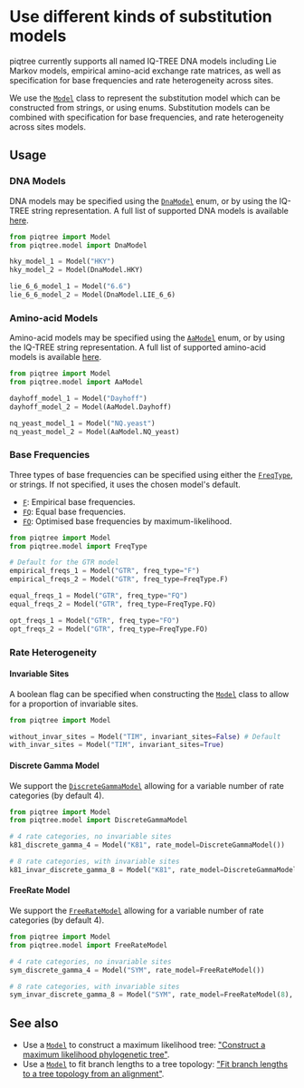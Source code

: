 # Use different kinds of substitution models

piqtree currently supports all named IQ-TREE DNA models including Lie Markov models, empirical amino-acid exchange rate matrices,
as well as specification for base frequencies and rate heterogeneity across sites.

We use the [`Model`](../api/model/Model.md) class to represent the substitution model which can be constructed from strings, or
using enums. Substitution models can be combined with specification for base frequencies, and rate heterogeneity across sites models.

## Usage

### DNA Models

DNA models may be specified using the [`DnaModel`](../api/model/SubstitutionModel.md#piqtree.model.DnaModel) enum, or by using
the IQ-TREE string representation. A full list of supported DNA models is available [here](../api/model/SubstitutionModel.md#piqtree.model.DnaModel).

```python
from piqtree import Model
from piqtree.model import DnaModel

hky_model_1 = Model("HKY")
hky_model_2 = Model(DnaModel.HKY)

lie_6_6_model_1 = Model("6.6")
lie_6_6_model_2 = Model(DnaModel.LIE_6_6)
```

### Amino-acid Models

Amino-acid models may be specified using the [`AaModel`](../api/model/SubstitutionModel.md#piqtree.model.AaModel) enum, or by using
the IQ-TREE string representation. A full list of supported amino-acid models is available [here](../api/model/SubstitutionModel.md#piqtree.model.AaModel).

```python
from piqtree import Model
from piqtree.model import AaModel

dayhoff_model_1 = Model("Dayhoff")
dayhoff_model_2 = Model(AaModel.Dayhoff)

nq_yeast_model_1 = Model("NQ.yeast")
nq_yeast_model_2 = Model(AaModel.NQ_yeast)
```

### Base Frequencies

Three types of base frequencies can be specified using either the [`FreqType`](../api/model/FreqType.md), or strings.
If not specified, it uses the chosen model's default.

- [`F`](../api/model/FreqType.md#piqtree.model.FreqType.F): Empirical base frequencies.
- [`FQ`](../api/model/FreqType.md#piqtree.model.FreqType.FQ): Equal base frequencies.
- [`FO`](../api/model/FreqType.md#piqtree.model.FreqType.FO): Optimised base frequencies by maximum-likelihood.

```python
from piqtree import Model
from piqtree.model import FreqType

# Default for the GTR model
empirical_freqs_1 = Model("GTR", freq_type="F")
empirical_freqs_2 = Model("GTR", freq_type=FreqType.F)

equal_freqs_1 = Model("GTR", freq_type="FQ")
equal_freqs_2 = Model("GTR", freq_type=FreqType.FQ)

opt_freqs_1 = Model("GTR", freq_type="FO")
opt_freqs_2 = Model("GTR", freq_type=FreqType.FO)
```

### Rate Heterogeneity

#### Invariable Sites

A boolean flag can be specified when constructing the [`Model`](../api/model/Model.md) class to allow for a proportion of invariable sites.

```python
from piqtree import Model

without_invar_sites = Model("TIM", invariant_sites=False) # Default
with_invar_sites = Model("TIM", invariant_sites=True)
```

#### Discrete Gamma Model

We support the [`DiscreteGammaModel`](../api/model/RateModel.md#piqtree.model.DiscreteGammaModel) allowing for a variable number of rate categories (by default 4).

```python
from piqtree import Model
from piqtree.model import DiscreteGammaModel

# 4 rate categories, no invariable sites
k81_discrete_gamma_4 = Model("K81", rate_model=DiscreteGammaModel())

# 8 rate categories, with invariable sites
k81_invar_discrete_gamma_8 = Model("K81", rate_model=DiscreteGammaModel(8), invariant_sites=True)
```

#### FreeRate Model

We support the [`FreeRateModel`](../api/model/RateModel.md#piqtree.model.FreeRateModel) allowing for a variable number of rate categories (by default 4).

```python
from piqtree import Model
from piqtree.model import FreeRateModel

# 4 rate categories, no invariable sites
sym_discrete_gamma_4 = Model("SYM", rate_model=FreeRateModel())

# 8 rate categories, with invariable sites
sym_invar_discrete_gamma_8 = Model("SYM", rate_model=FreeRateModel(8), invariant_sites=True)
```

## See also

- Use a [`Model`](../api/model/Model.md) to construct a maximum likelihood tree: ["Construct a maximum likelihood phylogenetic tree"](construct_ml_tree.md).
- Use a [`Model`](../api/model/Model.md) to fit branch lengths to a tree topology: ["Fit branch lengths to a tree topology from an alignment"](fit_tree_topology.md).
